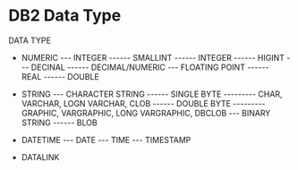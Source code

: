 # DB2 Data Type


DATA TYPE

- NUMERIC
--- INTEGER
------ SMALLINT
------ INTEGER
------ HIGINT
--- DECINAL
------ DECIMAL/NUMERIC
--- FLOATING POINT
------ REAL
------ DOUBLE

- STRING
--- CHARACTER STRING
------ SINGLE BYTE
--------- CHAR, VARCHAR, LOGN VARCHAR, CLOB
------ DOUBLE BYTE
--------- GRAPHIC, VARGRAPHIC, LONG VARGRAPHIC, DBCLOB
--- BINARY STRING
------  BLOB

- DATETIME
--- DATE
--- TIME
--- TIMESTAMP

- DATALINK
